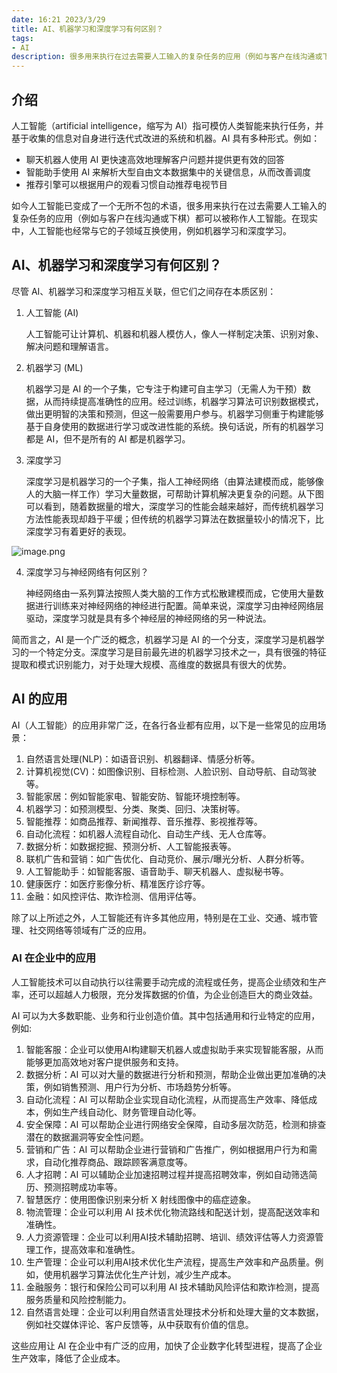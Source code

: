 ```yaml
---
date: 16:21 2023/3/29
title: AI、机器学习和深度学习有何区别？
tags:
- AI
description: 很多用来执行在过去需要人工输入的复杂任务的应用（例如与客户在线沟通或下棋）都可以被称作人工智能。在现实中，人工智能也经常与它的子领域互换使用，例如机器学习和深度学习。
---
```

## 介绍
人工智能（artificial intelligence，缩写为 AI）指可模仿人类智能来执行任务，并基于收集的信息对自身进行迭代式改进的系统和机器。AI 具有多种形式。例如：
- 聊天机器人使用 AI 更快速高效地理解客户问题并提供更有效的回答
- 智能助手使用 AI 来解析大型自由文本数据集中的关键信息，从而改善调度
- 推荐引擎可以根据用户的观看习惯自动推荐电视节目

如今人工智能已变成了一个无所不包的术语，很多用来执行在过去需要人工输入的复杂任务的应用（例如与客户在线沟通或下棋）都可以被称作人工智能。在现实中，人工智能也经常与它的子领域互换使用，例如机器学习和深度学习。

## AI、机器学习和深度学习有何区别？
尽管 AI、机器学习和深度学习相互关联，但它们之间存在本质区别：

1. 人工智能 (AI)

    人工智能可让计算机、机器和机器人模仿人，像人一样制定决策、识别对象、解决问题和理解语言。

2. 机器学习 (ML)

    机器学习是 AI 的一个子集，它专注于构建可自主学习（无需人为干预）数据，从而持续提高准确性的应用。经过训练，机器学习算法可识别数据模式，做出更明智的决策和预测，但这一般需要用户参与。机器学习侧重于构建能够基于自身使用的数据进行学习或改进性能的系统。换句话说，所有的机器学习都是 AI，但不是所有的 AI 都是机器学习。

3. 深度学习

    深度学习是机器学习的一个子集，指人工神经网络（由算法建模而成，能够像人的大脑一样工作）学习大量数据，可帮助计算机解决更复杂的问题。从下图可以看到，随着数据量的增大，深度学习的性能会越来越好，而传统机器学习方法性能表现却趋于平缓；但传统的机器学习算法在数据量较小的情况下，比深度学习有着更好的表现。

![image.png](https://p9-juejin.byteimg.com/tos-cn-i-k3u1fbpfcp/8d16facd6b97421783fe33eb9246f668~tplv-k3u1fbpfcp-watermark.image?)

4. 深度学习与神经网络有何区别？

    神经网络由一系列算法按照人类大脑的工作方式松散建模而成，它使用大量数据进行训练来对神经网络的神经进行配置。简单来说，深度学习由神经网络层驱动，深度学习就是具有多个神经层的神经网络的另一种说法。

简而言之，AI 是一个广泛的概念，机器学习是 AI 的一个分支，深度学习是机器学习的一个特定分支。深度学习是目前最先进的机器学习技术之一，具有很强的特征提取和模式识别能力，对于处理大规模、高维度的数据具有很大的优势。

## AI 的应用
AI（人工智能）的应用非常广泛，在各行各业都有应用，以下是一些常见的应用场景：
1. 自然语言处理(NLP)：如语音识别、机器翻译、情感分析等。
2. 计算机视觉(CV)：如图像识别、目标检测、人脸识别、自动导航、自动驾驶等。
3. 智能家居：例如智能家电、智能安防、智能环境控制等。
4. 机器学习：如预测模型、分类、聚类、回归、决策树等。
5. 智能推荐：如商品推荐、新闻推荐、音乐推荐、影视推荐等。
6. 自动化流程：如机器人流程自动化、自动生产线、无人仓库等。
7. 数据分析：如数据挖掘、预测分析、人工智能报表等。
8. 联机广告和营销：如广告优化、自动竞价、展示/曝光分析、人群分析等。
9. 人工智能助手：如智能客服、语音助手、聊天机器人、虚拟秘书等。
10. 健康医疗：如医疗影像分析、精准医疗诊疗等。
11. 金融：如风控评估、欺诈检测、信用评估等。

除了以上所述之外，人工智能还有许多其他应用，特别是在工业、交通、城市管理、社交网络等领域有广泛的应用。

### AI 在企业中的应用
人工智能技术可以自动执行以往需要手动完成的流程或任务，提高企业绩效和生产率，还可以超越人力极限，充分发挥数据的价值，为企业创造巨大的商业效益。

AI 可以为大多数职能、业务和行业创造价值。其中包括通用和行业特定的应用，例如:
1. 智能客服：企业可以使用AI构建聊天机器人或虚拟助手来实现智能客服，从而能够更加高效地对客户提供服务和支持。
2. 数据分析：AI 可以对大量的数据进行分析和预测，帮助企业做出更加准确的决策，例如销售预测、用户行为分析、市场趋势分析等。
3. 自动化流程：AI 可以帮助企业实现自动化流程，从而提高生产效率、降低成本，例如生产线自动化、财务管理自动化等。
4. 安全保障：AI 可以帮助企业进行网络安全保障，自动多层次防范，检测和排查潜在的数据漏洞等安全性问题。
5. 营销和广告：AI 可以帮助企业进行营销和广告推广，例如根据用户行为和需求，自动化推荐商品、跟踪顾客满意度等。
6. 人才招聘：AI 可以辅助企业加速招聘过程并提高招聘效率，例如自动筛选简历、预测招聘成功率等。
7. 智慧医疗：使用图像识别来分析 X 射线图像中的癌症迹象。
8. 物流管理：企业可以利用 AI 技术优化物流路线和配送计划，提高配送效率和准确性。
9. 人力资源管理：企业可以利用AI技术辅助招聘、培训、绩效评估等人力资源管理工作，提高效率和准确性。
10. 生产管理：企业可以利用AI技术优化生产流程，提高生产效率和产品质量。例如，使用机器学习算法优化生产计划，减少生产成本。
11. 金融服务：银行和保险公司可以利用 AI 技术辅助风险评估和欺诈检测，提高服务质量和风险控制能力。
12. 自然语言处理：企业可以利用自然语言处理技术分析和处理大量的文本数据，例如社交媒体评论、客户反馈等，从中获取有价值的信息。

这些应用让 AI 在企业中有广泛的应用，加快了企业数字化转型进程，提高了企业生产效率，降低了企业成本。